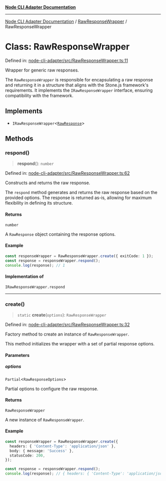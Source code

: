 [**Node CLI Adapter Documentation**](../../README.md)

***

[Node CLI Adapter Documentation](../../README.md) / [RawResponseWrapper](../README.md) / RawResponseWrapper

# Class: RawResponseWrapper

Defined in: [node-cli-adapter/src/RawResponseWrapper.ts:11](https://github.com/stonemjs/node-cli-adapter/blob/942602ba5f120245f6f1f4ea802cbd5e86b9d774/src/RawResponseWrapper.ts#L11)

Wrapper for generic raw responses.

The `RawResponseWrapper` is responsible for encapsulating a raw response
and returning it in a structure that aligns with the Stone.js framework's requirements.
It implements the `IRawResponseWrapper` interface, ensuring compatibility with the framework.

## Implements

- `IRawResponseWrapper`\<[`RawResponse`](../../declarations/type-aliases/RawResponse.md)\>

## Methods

### respond()

> **respond**(): `number`

Defined in: [node-cli-adapter/src/RawResponseWrapper.ts:62](https://github.com/stonemjs/node-cli-adapter/blob/942602ba5f120245f6f1f4ea802cbd5e86b9d774/src/RawResponseWrapper.ts#L62)

Constructs and returns the raw response.

The `respond` method generates and returns the raw response based on
the provided options. The response is returned as-is, allowing for
maximum flexibility in defining its structure.

#### Returns

`number`

A `RawResponse` object containing the response options.

#### Example

```typescript
const responseWrapper = RawResponseWrapper.create({ exitCode: 1 });
const response = responseWrapper.respond();
console.log(response); // 1
```

#### Implementation of

`IRawResponseWrapper.respond`

***

### create()

> `static` **create**(`options`): `RawResponseWrapper`

Defined in: [node-cli-adapter/src/RawResponseWrapper.ts:32](https://github.com/stonemjs/node-cli-adapter/blob/942602ba5f120245f6f1f4ea802cbd5e86b9d774/src/RawResponseWrapper.ts#L32)

Factory method to create an instance of `RawResponseWrapper`.

This method initializes the wrapper with a set of partial response options.

#### Parameters

##### options

`Partial`\<`RawResponseOptions`\>

Partial options to configure the raw response.

#### Returns

`RawResponseWrapper`

A new instance of `RawResponseWrapper`.

#### Example

```typescript
const responseWrapper = RawResponseWrapper.create({
  headers: { 'Content-Type': 'application/json' },
  body: { message: 'Success' },
  statusCode: 200,
});

const response = responseWrapper.respond();
console.log(response); // { headers: { 'Content-Type': 'application/json' }, body: { message: 'Success' }, statusCode: 200 }
```
